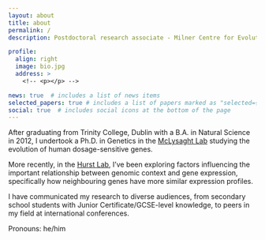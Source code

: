 ```yaml
---
layout: about
title: about
permalink: /
description: Postdoctoral research associate - Milner Centre for Evolution, University of Bath, UK

profile:
  align: right
  image: bio.jpg
  address: >
    <!-- <p></p> -->

news: true  # includes a list of news items
selected_papers: true # includes a list of papers marked as "selected={true}"
social: true  # includes social icons at the bottom of the page
---
```


After graduating from Trinity College, Dublin with a B.A. in Natural Science in 2012, I undertook a Ph.D. in Genetics in the [McLysaght Lab](http://www.gen.tcd.ie/molevol/) studying the evolution of human dosage-sensitive genes.

More recently, in the [Hurst Lab](https://people.bath.ac.uk/bssldh/LaurenceDHurst/Home.html), I’ve been exploring factors influencing the important relationship between genomic context and gene expression, specifically how neighbouring genes have more similar expression profiles.

I have communicated my research to diverse audiences, from secondary school students with Junior Certificate/GCSE-level knowledge, to peers in my field at international conferences.

Pronouns: he/him
